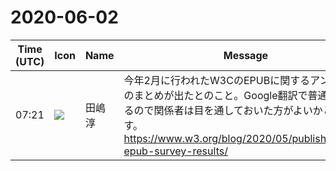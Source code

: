 # 2020-06-02

|Time (UTC)|Icon|Name|Message|
|---|---|---|---|
|07:21|![](https://secure.gravatar.com/avatar/698cc14290c3976fdd9f0a23494b87c1.jpg?s=72&d=https%3A%2F%2Fa.slack-edge.com%2Fdf10d%2Fimg%2Favatars%2Fava_0018-72.png)|田嶋　淳|今年2月に行われたW3CのEPUBに関するアンケートのまとめが出たとのこと。Google翻訳で普通に読めるので関係者は目を通しておいた方がよいかと思います。<br><https://www.w3.org/blog/2020/05/publishingw3c-epub-survey-results/>|
